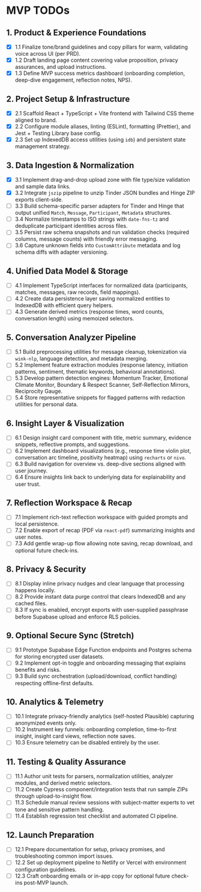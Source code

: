 # MVP TODOs

## 1. Product & Experience Foundations
- [x] 1.1 Finalize tone/brand guidelines and copy pillars for warm, validating voice across UI (per PRD).
- [x] 1.2 Draft landing page content covering value proposition, privacy assurances, and upload instructions.
- [x] 1.3 Define MVP success metrics dashboard (onboarding completion, deep-dive engagement, reflection notes, NPS).

## 2. Project Setup & Infrastructure
- [x] 2.1 Scaffold React + TypeScript + Vite frontend with Tailwind CSS theme aligned to brand.
- [x] 2.2 Configure module aliases, linting (ESLint), formatting (Prettier), and Jest + Testing Library base config.
- [x] 2.3 Set up IndexedDB access utilities (using `idb`) and persistent state management strategy.

## 3. Data Ingestion & Normalization
- [x] 3.1 Implement drag-and-drop upload zone with file type/size validation and sample data links.
- [x] 3.2 Integrate `jszip` pipeline to unzip Tinder JSON bundles and Hinge ZIP exports client-side.
- [ ] 3.3 Build schema-specific parser adapters for Tinder and Hinge that output unified `Match`, `Message`, `Participant`, `Metadata` structures.
- [ ] 3.4 Normalize timestamps to ISO strings with `date-fns-tz` and deduplicate participant identities across files.
- [ ] 3.5 Persist raw schema snapshots and run validation checks (required columns, message counts) with friendly error messaging.
- [ ] 3.6 Capture unknown fields into `CustomAttribute` metadata and log schema diffs with adapter versioning.

## 4. Unified Data Model & Storage
- [ ] 4.1 Implement TypeScript interfaces for normalized data (participants, matches, messages, raw records, field mappings).
- [ ] 4.2 Create data persistence layer saving normalized entities to IndexedDB with efficient query helpers.
- [ ] 4.3 Generate derived metrics (response times, word counts, conversation length) using memoized selectors.

## 5. Conversation Analyzer Pipeline
- [ ] 5.1 Build preprocessing utilities for message cleanup, tokenization via `wink-nlp`, language detection, and metadata merging.
- [ ] 5.2 Implement feature extraction modules (response latency, initiation patterns, sentiment, thematic keywords, behavioral annotations).
- [ ] 5.3 Develop pattern detection engines: Momentum Tracker, Emotional Climate Monitor, Boundary & Respect Scanner, Self-Reflection Mirrors, Reciprocity Gauge.
- [ ] 5.4 Store representative snippets for flagged patterns with redaction utilities for personal data.

## 6. Insight Layer & Visualization
- [ ] 6.1 Design insight card component with title, metric summary, evidence snippets, reflective prompts, and suggestions.
- [ ] 6.2 Implement dashboard visualizations (e.g., response time violin plot, conversation arc timeline, positivity heatmap) using `recharts` or `nivo`.
- [ ] 6.3 Build navigation for overview vs. deep-dive sections aligned with user journey.
- [ ] 6.4 Ensure insights link back to underlying data for explainability and user trust.

## 7. Reflection Workspace & Recap
- [ ] 7.1 Implement rich-text reflection workspace with guided prompts and local persistence.
- [ ] 7.2 Enable export of recap (PDF via `react-pdf`) summarizing insights and user notes.
- [ ] 7.3 Add gentle wrap-up flow allowing note saving, recap download, and optional future check-ins.

## 8. Privacy & Security
- [ ] 8.1 Display inline privacy nudges and clear language that processing happens locally.
- [ ] 8.2 Provide instant data purge control that clears IndexedDB and any cached files.
- [ ] 8.3 If sync is enabled, encrypt exports with user-supplied passphrase before Supabase upload and enforce RLS policies.

## 9. Optional Secure Sync (Stretch)
- [ ] 9.1 Prototype Supabase Edge Function endpoints and Postgres schema for storing encrypted user datasets.
- [ ] 9.2 Implement opt-in toggle and onboarding messaging that explains benefits and risks.
- [ ] 9.3 Build sync orchestration (upload/download, conflict handling) respecting offline-first defaults.

## 10. Analytics & Telemetry
- [ ] 10.1 Integrate privacy-friendly analytics (self-hosted Plausible) capturing anonymized events only.
- [ ] 10.2 Instrument key funnels: onboarding completion, time-to-first insight, insight card views, reflection note saves.
- [ ] 10.3 Ensure telemetry can be disabled entirely by the user.

## 11. Testing & Quality Assurance
- [ ] 11.1 Author unit tests for parsers, normalization utilities, analyzer modules, and derived metric selectors.
- [ ] 11.2 Create Cypress component/integration tests that run sample ZIPs through upload-to-insight flow.
- [ ] 11.3 Schedule manual review sessions with subject-matter experts to vet tone and sensitive pattern handling.
- [ ] 11.4 Establish regression test checklist and automated CI pipeline.

## 12. Launch Preparation
- [ ] 12.1 Prepare documentation for setup, privacy promises, and troubleshooting common import issues.
- [ ] 12.2 Set up deployment pipeline to Netlify or Vercel with environment configuration guidelines.
- [ ] 12.3 Craft onboarding emails or in-app copy for optional future check-ins post-MVP launch.
